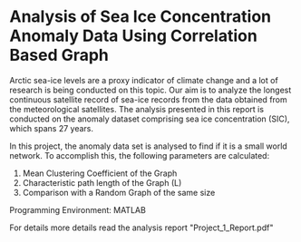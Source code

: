 # Analysis of Sea Ice Concentration Anomaly Data Using Correlation Based Graph
Arctic sea-ice levels are a proxy indicator of climate change and a lot of research is being conducted on this topic. Our aim is to analyze the longest continuous satellite record of sea-ice records from the data obtained from the meteorological satellites. The analysis presented in this report is conducted on the anomaly dataset comprising sea ice concentration (SIC), which spans 27 years.

In this project, the anomaly data set is analysed to find if it is a small world network. To accomplish this, the following parameters are calculated:
1. Mean Clustering Coefficient of the Graph
2. Characteristic path length of the Graph (L)
3. Comparison with a Random Graph of the same size

Programming Environment: MATLAB

For details more details read the analysis report "Project_1_Report.pdf"
